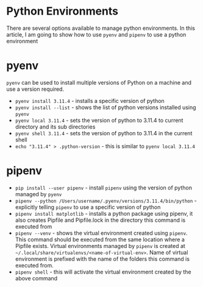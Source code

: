 # Python Environments
There are several options available to manage python environments. In this article, I am going to show how to use `pyenv` and `pipenv` to use a python environment

# pyenv
`pyenv` can be used to install multiple versions of Python on a machine and use a version required.
* `pyenv install 3.11.4` - installs a specific version of python
* `pyenv install --list` - shows the list of python versions installed using `pyenv`
* `pyenv local 3.11.4` - sets the version of python to 3.11.4 to current directory and its sub directories
* `pyenv shell 3.11.4` - sets the version of python to 3.11.4 in the current shell
* `echo "3.11.4" > .python-version` - this is similar to `pyenv local 3.11.4`

# pipenv
* `pip install --user pipenv` - install `pipenv` using the version of python managed by `pyenv`
* `pipenv --python /Users/username/.pyenv/versions/3.11.4/bin/python` - explicitly telling `pipenv` to use a specific version of python
* `pipenv install matplotlib` - installs a python package using pipenv, it also creates Pipfile and Pipfile.lock in the directory this command is executed from
* `pipenv --venv` - shows the virtual environment created using `pipenv`. This command should be executed from the same location where a Pipfile exists. Virtual environments managed by `pipenv` is created at `~/.local/share/virtualenvs/<name-of-virtual-env>`. Name of virtual environment is prefixed with the name of the folders this command is executed from.
* `pipenv shell` - this will activate the virtual environment created by the above command
